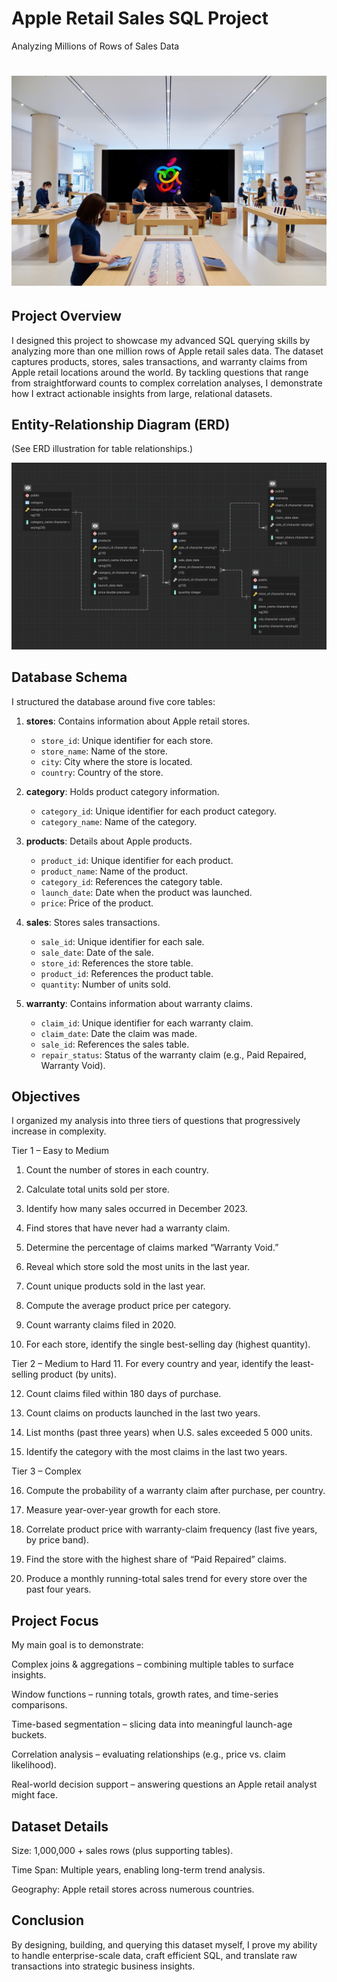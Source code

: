 # Apple Retail Sales SQL Project
Analyzing Millions of Rows of Sales Data


# ![Apple Logo](https://github.com/aakiffpanjwani/sql_apple/blob/main/store.jpg)

## Project Overview
I designed this project to showcase my advanced SQL querying skills by analyzing more than one million rows of Apple retail sales data. The dataset captures products, stores, sales transactions, and warranty claims from Apple retail locations around the world. By tackling questions that range from straightforward counts to complex correlation analyses, I demonstrate how I extract actionable insights from large, relational datasets.

## Entity-Relationship Diagram (ERD)
(See ERD illustration for table relationships.)

![ERD](https://github.com/aakiffpanjwani/sql_apple/blob/main/erd.png)

## Database Schema
I structured the database around five core tables:

1. **stores**: Contains information about Apple retail stores.
   - `store_id`: Unique identifier for each store.
   - `store_name`: Name of the store.
   - `city`: City where the store is located.
   - `country`: Country of the store.

2. **category**: Holds product category information.
   - `category_id`: Unique identifier for each product category.
   - `category_name`: Name of the category.

3. **products**: Details about Apple products.
   - `product_id`: Unique identifier for each product.
   - `product_name`: Name of the product.
   - `category_id`: References the category table.
   - `launch_date`: Date when the product was launched.
   - `price`: Price of the product.

4. **sales**: Stores sales transactions.
   - `sale_id`: Unique identifier for each sale.
   - `sale_date`: Date of the sale.
   - `store_id`: References the store table.
   - `product_id`: References the product table.
   - `quantity`: Number of units sold.

5. **warranty**: Contains information about warranty claims.
   - `claim_id`: Unique identifier for each warranty claim.
   - `claim_date`: Date the claim was made.
   - `sale_id`: References the sales table.
   - `repair_status`: Status of the warranty claim (e.g., Paid Repaired, Warranty Void).

## Objectives
I organized my analysis into three tiers of questions that progressively increase in complexity.

Tier 1 – Easy to Medium
1. Count the number of stores in each country.

2. Calculate total units sold per store.

3. Identify how many sales occurred in December 2023.

4. Find stores that have never had a warranty claim.

5. Determine the percentage of claims marked “Warranty Void.”

6. Reveal which store sold the most units in the last year.

7. Count unique products sold in the last year.

8. Compute the average product price per category.

9. Count warranty claims filed in 2020.

10. For each store, identify the single best-selling day (highest quantity).

Tier 2 – Medium to Hard
11. For every country and year, identify the least-selling product (by units).

12. Count claims filed within 180 days of purchase.

13. Count claims on products launched in the last two years.

14. List months (past three years) when U.S. sales exceeded 5 000 units.

15. Identify the category with the most claims in the last two years.

Tier 3 – Complex

16. Compute the probability of a warranty claim after purchase, per country.

17. Measure year-over-year growth for each store.

18. Correlate product price with warranty-claim frequency (last five years, by price band).

19. Find the store with the highest share of “Paid Repaired” claims.

20. Produce a monthly running-total sales trend for every store over the past four years.

## Project Focus
My main goal is to demonstrate:

Complex joins & aggregations – combining multiple tables to surface insights.

Window functions – running totals, growth rates, and time-series comparisons.

Time-based segmentation – slicing data into meaningful launch-age buckets.

Correlation analysis – evaluating relationships (e.g., price vs. claim likelihood).

Real-world decision support – answering questions an Apple retail analyst might face.


## Dataset Details
Size: 1,000,000 + sales rows (plus supporting tables).

Time Span: Multiple years, enabling long-term trend analysis.

Geography: Apple retail stores across numerous countries.

## Conclusion
By designing, building, and querying this dataset myself, I prove my ability to handle enterprise-scale data, craft efficient SQL, and translate raw transactions into strategic business insights.
